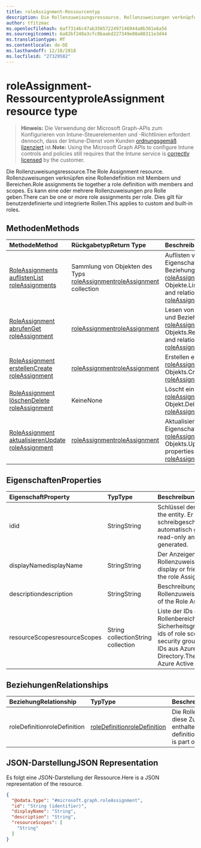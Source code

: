 ```yaml
---
title: roleAssignment-Ressourcentyp
description: Die Rollenzuweisungsressource. Rollenzuweisungen verknüpfen eine Rollendefinition mit Membern und Bereichen. Es kann eine oder mehrere Rollenzuweisungen pro Rolle geben. Dies gilt für benutzerdefinierte und integrierte Rollen.
author: tfitzmac
ms.openlocfilehash: 6af73146c47ab3565722497146944a0b301e6a56
ms.sourcegitcommit: 6a82bf240a3cfc0baabd227349e08a08311e3d44
ms.translationtype: MT
ms.contentlocale: de-DE
ms.lasthandoff: 12/18/2018
ms.locfileid: "27329582"
---
```

# <a name="roleassignment-resource-type"></a><span data-ttu-id="a8953-106">roleAssignment-Ressourcentyp</span><span class="sxs-lookup"><span data-stu-id="a8953-106">roleAssignment resource type</span></span>

> <span data-ttu-id="a8953-107">**Hinweis:** Die Verwendung der Microsoft Graph-APIs zum Konfigurieren von Intune-Steuerelementen und -Richtlinien erfordert dennoch, dass der Intune-Dienst vom Kunden [ordnungsgemäß lizenziert](https://go.microsoft.com/fwlink/?linkid=839381) ist.</span><span class="sxs-lookup"><span data-stu-id="a8953-107">**Note:** Using the Microsoft Graph APIs to configure Intune controls and policies still requires that the Intune service is [correctly licensed](https://go.microsoft.com/fwlink/?linkid=839381) by the customer.</span></span>

<span data-ttu-id="a8953-108">Die Rollenzuweisungsressource.</span><span class="sxs-lookup"><span data-stu-id="a8953-108">The Role Assignment resource.</span></span> <span data-ttu-id="a8953-109">Rollenzuweisungen verknüpfen eine Rollendefinition mit Membern und Bereichen.</span><span class="sxs-lookup"><span data-stu-id="a8953-109">Role assignments tie together a role definition with members and scopes.</span></span> <span data-ttu-id="a8953-110">Es kann eine oder mehrere Rollenzuweisungen pro Rolle geben.</span><span class="sxs-lookup"><span data-stu-id="a8953-110">There can be one or more role assignments per role.</span></span> <span data-ttu-id="a8953-111">Dies gilt für benutzerdefinierte und integrierte Rollen.</span><span class="sxs-lookup"><span data-stu-id="a8953-111">This applies to custom and built-in roles.</span></span>
## <a name="methods"></a><span data-ttu-id="a8953-112">Methoden</span><span class="sxs-lookup"><span data-stu-id="a8953-112">Methods</span></span>
|<span data-ttu-id="a8953-113">Methode</span><span class="sxs-lookup"><span data-stu-id="a8953-113">Method</span></span>|<span data-ttu-id="a8953-114">Rückgabetyp</span><span class="sxs-lookup"><span data-stu-id="a8953-114">Return Type</span></span>|<span data-ttu-id="a8953-115">Beschreibung</span><span class="sxs-lookup"><span data-stu-id="a8953-115">Description</span></span>|
|:---|:---|:---|
|[<span data-ttu-id="a8953-116">RoleAssignments auflisten</span><span class="sxs-lookup"><span data-stu-id="a8953-116">List roleAssignments</span></span>](../api/intune-rbac-roleassignment-list.md)|<span data-ttu-id="a8953-117">Sammlung von Objekten des Typs [roleAssignment](../resources/intune-rbac-roleassignment.md)</span><span class="sxs-lookup"><span data-stu-id="a8953-117">[roleAssignment](../resources/intune-rbac-roleassignment.md) collection</span></span>|<span data-ttu-id="a8953-118">Auflisten von Eigenschaften und Beziehungen der [roleAssignment](../resources/intune-rbac-roleassignment.md)-Objekte.</span><span class="sxs-lookup"><span data-stu-id="a8953-118">List properties and relationships of the [roleAssignment](../resources/intune-rbac-roleassignment.md) objects.</span></span>|
|[<span data-ttu-id="a8953-119">RoleAssignment abrufen</span><span class="sxs-lookup"><span data-stu-id="a8953-119">Get roleAssignment</span></span>](../api/intune-rbac-roleassignment-get.md)|[<span data-ttu-id="a8953-120">roleAssignment</span><span class="sxs-lookup"><span data-stu-id="a8953-120">roleAssignment</span></span>](../resources/intune-rbac-roleassignment.md)|<span data-ttu-id="a8953-121">Lesen von Eigenschaften und Beziehungen des [roleAssignment](../resources/intune-rbac-roleassignment.md)-Objekts.</span><span class="sxs-lookup"><span data-stu-id="a8953-121">Read properties and relationships of the [roleAssignment](../resources/intune-rbac-roleassignment.md) object.</span></span>|
|[<span data-ttu-id="a8953-122">RoleAssignment erstellen</span><span class="sxs-lookup"><span data-stu-id="a8953-122">Create roleAssignment</span></span>](../api/intune-rbac-roleassignment-create.md)|[<span data-ttu-id="a8953-123">roleAssignment</span><span class="sxs-lookup"><span data-stu-id="a8953-123">roleAssignment</span></span>](../resources/intune-rbac-roleassignment.md)|<span data-ttu-id="a8953-124">Erstellen eines neuen [roleAssignment](../resources/intune-rbac-roleassignment.md)-Objekts.</span><span class="sxs-lookup"><span data-stu-id="a8953-124">Create a new [roleAssignment](../resources/intune-rbac-roleassignment.md) object.</span></span>|
|[<span data-ttu-id="a8953-125">RoleAssignment löschen</span><span class="sxs-lookup"><span data-stu-id="a8953-125">Delete roleAssignment</span></span>](../api/intune-rbac-roleassignment-delete.md)|<span data-ttu-id="a8953-126">Keine</span><span class="sxs-lookup"><span data-stu-id="a8953-126">None</span></span>|<span data-ttu-id="a8953-127">Löscht ein [roleAssignment](../resources/intune-rbac-roleassignment.md)-Objekt.</span><span class="sxs-lookup"><span data-stu-id="a8953-127">Deletes a [roleAssignment](../resources/intune-rbac-roleassignment.md).</span></span>|
|[<span data-ttu-id="a8953-128">RoleAssignment aktualisieren</span><span class="sxs-lookup"><span data-stu-id="a8953-128">Update roleAssignment</span></span>](../api/intune-rbac-roleassignment-update.md)|[<span data-ttu-id="a8953-129">roleAssignment</span><span class="sxs-lookup"><span data-stu-id="a8953-129">roleAssignment</span></span>](../resources/intune-rbac-roleassignment.md)|<span data-ttu-id="a8953-130">Aktualisieren der Eigenschaften eines [roleAssignment](../resources/intune-rbac-roleassignment.md)-Objekts.</span><span class="sxs-lookup"><span data-stu-id="a8953-130">Update the properties of a [roleAssignment](../resources/intune-rbac-roleassignment.md) object.</span></span>|

## <a name="properties"></a><span data-ttu-id="a8953-131">Eigenschaften</span><span class="sxs-lookup"><span data-stu-id="a8953-131">Properties</span></span>
|<span data-ttu-id="a8953-132">Eigenschaft</span><span class="sxs-lookup"><span data-stu-id="a8953-132">Property</span></span>|<span data-ttu-id="a8953-133">Typ</span><span class="sxs-lookup"><span data-stu-id="a8953-133">Type</span></span>|<span data-ttu-id="a8953-134">Beschreibung</span><span class="sxs-lookup"><span data-stu-id="a8953-134">Description</span></span>|
|:---|:---|:---|
|<span data-ttu-id="a8953-135">id</span><span class="sxs-lookup"><span data-stu-id="a8953-135">id</span></span>|<span data-ttu-id="a8953-136">String</span><span class="sxs-lookup"><span data-stu-id="a8953-136">String</span></span>|<span data-ttu-id="a8953-137">Schlüssel der Entität</span><span class="sxs-lookup"><span data-stu-id="a8953-137">Key of the entity.</span></span> <span data-ttu-id="a8953-138">Er ist schreibgeschützt und wird automatisch generiert.</span><span class="sxs-lookup"><span data-stu-id="a8953-138">This is read-only and automatically generated.</span></span>|
|<span data-ttu-id="a8953-139">displayName</span><span class="sxs-lookup"><span data-stu-id="a8953-139">displayName</span></span>|<span data-ttu-id="a8953-140">String</span><span class="sxs-lookup"><span data-stu-id="a8953-140">String</span></span>|<span data-ttu-id="a8953-141">Der Anzeigename der Rollenzuweisung.</span><span class="sxs-lookup"><span data-stu-id="a8953-141">The display or friendly name of the role Assignment.</span></span>|
|<span data-ttu-id="a8953-142">description</span><span class="sxs-lookup"><span data-stu-id="a8953-142">description</span></span>|<span data-ttu-id="a8953-143">String</span><span class="sxs-lookup"><span data-stu-id="a8953-143">String</span></span>|<span data-ttu-id="a8953-144">Beschreibung der Rollenzuweisung.</span><span class="sxs-lookup"><span data-stu-id="a8953-144">Description of the Role Assignment.</span></span>|
|<span data-ttu-id="a8953-145">resourceScopes</span><span class="sxs-lookup"><span data-stu-id="a8953-145">resourceScopes</span></span>|<span data-ttu-id="a8953-146">String collection</span><span class="sxs-lookup"><span data-stu-id="a8953-146">String collection</span></span>|<span data-ttu-id="a8953-147">Liste der IDs der Rollenbereichsmitglieder-Sicherheitsgruppen.</span><span class="sxs-lookup"><span data-stu-id="a8953-147">List of ids of role scope member security groups.</span></span>  <span data-ttu-id="a8953-148">Dies sind IDs aus Azure Active Directory.</span><span class="sxs-lookup"><span data-stu-id="a8953-148">These are IDs from Azure Active Directory.</span></span>|

## <a name="relationships"></a><span data-ttu-id="a8953-149">Beziehungen</span><span class="sxs-lookup"><span data-stu-id="a8953-149">Relationships</span></span>
|<span data-ttu-id="a8953-150">Beziehung</span><span class="sxs-lookup"><span data-stu-id="a8953-150">Relationship</span></span>|<span data-ttu-id="a8953-151">Typ</span><span class="sxs-lookup"><span data-stu-id="a8953-151">Type</span></span>|<span data-ttu-id="a8953-152">Beschreibung</span><span class="sxs-lookup"><span data-stu-id="a8953-152">Description</span></span>|
|:---|:---|:---|
|<span data-ttu-id="a8953-153">roleDefinition</span><span class="sxs-lookup"><span data-stu-id="a8953-153">roleDefinition</span></span>|[<span data-ttu-id="a8953-154">roleDefinition</span><span class="sxs-lookup"><span data-stu-id="a8953-154">roleDefinition</span></span>](../resources/intune-rbac-roledefinition.md)|<span data-ttu-id="a8953-155">Die Rollendefinition, in der diese Zuweisung enthalten ist.</span><span class="sxs-lookup"><span data-stu-id="a8953-155">Role definition this assignment is part of.</span></span>|

## <a name="json-representation"></a><span data-ttu-id="a8953-156">JSON-Darstellung</span><span class="sxs-lookup"><span data-stu-id="a8953-156">JSON Representation</span></span>
<span data-ttu-id="a8953-157">Es folgt eine JSON-Darstellung der Ressource.</span><span class="sxs-lookup"><span data-stu-id="a8953-157">Here is a JSON representation of the resource.</span></span>
<!-- {
  "blockType": "resource",
  "keyProperty": "id",
  "@odata.type": "microsoft.graph.roleAssignment"
}
-->
``` json
{
  "@odata.type": "#microsoft.graph.roleAssignment",
  "id": "String (identifier)",
  "displayName": "String",
  "description": "String",
  "resourceScopes": [
    "String"
  ]
}
```



